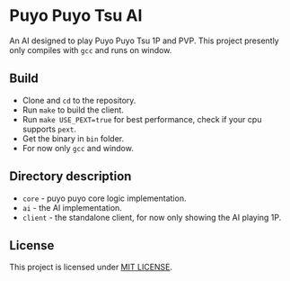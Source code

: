 # Puyo Puyo Tsu AI
An AI designed to play Puyo Puyo Tsu 1P and PVP. This project presently only compiles with `gcc` and runs on window.

## Build
- Clone and `cd` to the repository.
- Run `make` to build the client.
- Run `make USE_PEXT=true` for best performance, check if your cpu supports `pext`.
- Get the binary in `bin` folder.
- For now only `gcc` and window.

## Directory description
- `core` - puyo puyo core logic implementation.
- `ai` - the AI implementation.
- `client` - the standalone client, for now only showing the AI playing 1P.

## License
This project is licensed under [MIT LICENSE](LICENSE).
